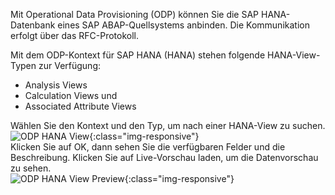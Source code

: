 Mit Operational Data Provisioning (ODP) können Sie die SAP HANA-Datenbank eines SAP ABAP-Quellsystems anbinden. 
Die Kommunikation erfolgt über das RFC-Protokoll.

Mit dem ODP-Kontext für SAP HANA (HANA) stehen folgende HANA-View-Typen zur Verfügung: 
- Analysis Views
- Calculation Views und 
- Associated Attribute Views 

Wählen Sie den Kontext und den Typ, um nach einer HANA-View zu suchen. <br/>
![ODP HANA View](/img/content/odp/odp/odp-component-hanaview-salesdocumentitem-01.png){:class="img-responsive"}
<br/>
Klicken Sie auf OK, dann sehen Sie die verfügbaren Felder und die Beschreibung. Klicken Sie auf Live-Vorschau laden, um die Datenvorschau zu sehen.
<br/>
![ODP HANA View Preview](/img/content/odp/odp/odp-component-hanaview-salesdocumentitem-02-preview.png){:class="img-responsive"}